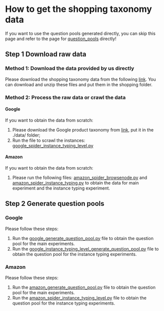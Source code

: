 # How to get the shopping taxonomy data
If you want to use the question pools generated directly, you can skip this page and refer to the page for [question_pools](https://github.com/ysunbp/TaxoGlimpse/tree/main/question_pools) directly!
## Step 1 Download raw data 
### Method 1: Download the data provided by us directly
Please download the shopping taxonomy data from the following [link](https://drive.google.com/file/d/1NHUeFNCTFdGnmGftDKszs9TMVwYhJlvs/view?usp=drive_link).
You can download and unzip these files and put them in the shopping folder.
### Method 2: Process the raw data or crawl the data
#### Google
If you want to obtain the data from scratch: <br>
1. Please download the Google product taxonomy from [link](https://www.google.com/basepages/producttype/taxonomy.en-US.txt), put it in the ./data/ folder; <br>
2. Run the file to scrawl the instances: [google_spider_instance_typing_level.py](./scripts/google_spider_instance_typing_level.py)
#### Amazon 
If you want to obtain the data from scratch: <br>
1. Please run the following files: [amazon_spider_browsenode.py](./scripts/amazon_spider_browsenode.py) and [amazon_spider_instance_typing.py](./scripts/amazon_spider_instance_typing.py) to obtain the data for main experiment and the instance typing experiment.
## Step 2 Generate question pools
### Google
Please follow these steps: <br>
1. Run the [google_generate_question_pool.py](./scripts/google_generate_question_pool.py) file to obtain the question pool for the main experiments.<br>
2. Run the [google_instance_typing_level_generate_question_pool.py](./scripts/google_instance_typing_level_generate_question_pool.py) file to obtain the question pool for the instance typing experiments.
### Amazon
Please follow these steps: <br>
1. Run the [amazon_generate_question_pool.py](./scripts/amazon_generate_question_pool.py) file to obtain the question pool for the main experiments.<br>
2. Run the [amazon_spider_instance_typing_level.py](./scripts/amazon_spider_instance_typing_level.py) file to obtain the question pool for the instance typing experiments.
